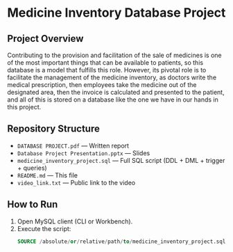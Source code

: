 # Medicine Inventory Database Project

## Project Overview
Contributing to the provision and facilitation of the sale of medicines
is one of the most important things that can be available to patients, so
this database is a model that fulfills this role. However, its pivotal role is
to facilitate the management of the medicine inventory, as doctors write
the medical prescription, then employees take the medicine out of the
designated area, then the invoice is calculated and presented to the patient,
and all of this is stored on a database like the one we have in our hands in
this project.

## Repository Structure
- `DATABASE PROJECT.pdf` — Written report
- `Database Project Presentation.pptx` — Slides
- `medicine_inventory_project.sql` — Full SQL script (DDL + DML + trigger + queries)
- `README.md` — This file
- `video_link.txt` — Public link to the video

## How to Run
1. Open MySQL client (CLI or Workbench).
2. Execute the script:
   ```sql
   SOURCE /absolute/or/relative/path/to/medicine_inventory_project.sql;
